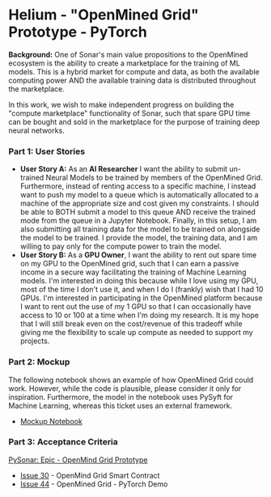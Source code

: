 # Helium - "OpenMined Grid" Prototype - PyTorch

<b>Background:</b> One of Sonar's main value propositions to the OpenMined ecosystem is the ability to create a marketplace for the training of ML models. This is a hybrid market for compute and data, as both the available computing power AND the available training data is distributed throughout the marketplace.

In this work, we wish to make independent progress on building the "compute marketplace" functionality of Sonar, such that spare GPU time can be bought and sold in the marketplace for the purpose of training deep neural networks.

### Part 1: User Stories

* <b>User Story A:</b> As an <b>AI Researcher</b> I want the ability to submit un-trained Neural Models to be trained by members of the OpenMined Grid. Furthermore, instead of renting access to a specific machine, I instead want to push my model to a queue which is automatically allocated to a machine of the appropriate size and cost given my constraints. I should be able to BOTH submit a model to this queue AND receive the trained mode from the queue in a Jupyter Notebook. Finally, in this setup, I am also submitting all training data for the model to be trained on alongside the model to be trained. I provide the model, the training data, and I am willing to pay only for the compute power to train the model.
* <b>User Story B:</b> As a <b>GPU Owner</b>, I want the ability to rent out spare time on my GPU to the OpenMined grid, such that I can earn a passive income in a secure way facilitating the training of Machine Learning models. I'm interested in doing this because while I love using my GPU, most of the time I don't use it, and when I do I (frankly) wish that I had 10 GPUs. I'm interested in participating in the OpenMined platform because I want to rent out the use of my 1 GPU so that I can occasionally have access to 10 or 100 at a time when I'm doing my research. It is my hope that I will still break even on the cost/revenue of this tradeoff while giving me the flexibility to scale up compute as needed to support my projects.

### Part 2: Mockup

The following notebook shows an example of how OpenMined Grid could work. However, while the code is plausible, please consider it only for inspiration. Furthermore, the model in the notebook uses PySyft for Machine Learning, whereas this ticket uses an external framework.

* [Mockup Notebook](https://github.com/OpenMined/PySonar/blob/master/notebooks/OpenMined%20Grid%20Mockup.ipynb)

### Part 3: Acceptance Criteria

[PySonar: Epic - OpenMind Grid Prototype](https://github.com/OpenMined/PySonar/issues/43)
* [Issue 30](https://github.com/OpenMined/Sonar/issues/30) - OpenMind Grid Smart Contract
* [Issue 44](https://github.com/OpenMined/PySonar/issues/44) - OpenMined Grid - PyTorch Demo
